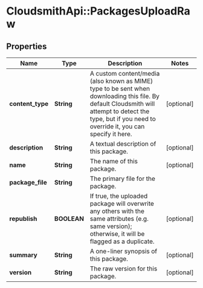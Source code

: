 # CloudsmithApi::PackagesUploadRaw

## Properties
Name | Type | Description | Notes
------------ | ------------- | ------------- | -------------
**content_type** | **String** | A custom content/media (also known as MIME) type to be sent when downloading this file. By default Cloudsmith will attempt to detect the type, but if you need to override it, you can specify it here. | [optional] 
**description** | **String** | A textual description of this package. | [optional] 
**name** | **String** | The name of this package. | [optional] 
**package_file** | **String** | The primary file for the package. | 
**republish** | **BOOLEAN** | If true, the uploaded package will overwrite any others with the same attributes (e.g. same version); otherwise, it will be flagged as a duplicate. | [optional] 
**summary** | **String** | A one-liner synopsis of this package. | [optional] 
**version** | **String** | The raw version for this package. | [optional] 


